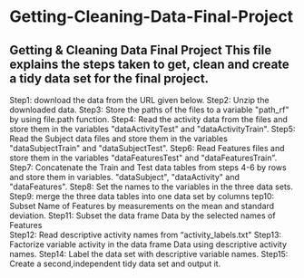 ﻿# Getting-Cleaning-Data-Final-Project
Getting &amp; Cleaning Data Final Project
This file explains the steps taken to get, clean and create a tidy data set for the final project.
---------------------------------------------------------------------------------------------------

Step1: 	download the data from the URL given below.
Step2: 	Unzip the downloaded data.
Step3:	Store the paths of the files to a variable "path_rf" by using file.path function.
Step4: 	Read the activity data from the files and store them in the variables "dataActivityTest" and "dataActivityTrain".
Step5: 	Read the Subject data files and store them in the variables "dataSubjectTrain" and "dataSubjectTest".
Step6: 	Read Features files and store them in the variables "dataFeaturesTest" and "dataFeaturesTrain".
Step7: 	Concatenate the Train and Test data tables  from steps 4-6 by rows and store them in variables.
		"dataSubject", "dataActivity" and "dataFeatures".
Step8: 	Set the names to the variables in the three data sets.
Step9: 	merge the three data tables into one data set by columns
tep10: 	Subset Name of Features by measurements on the mean and standard deviation.
Step11:	Subset the data frame Data by the selected names of Features	
Step12:	Read descriptive activity names from “activity_labels.txt"
Step13:	Factorize variable activity in the data frame Data using descriptive activity names.
Step14:	Label the data set with descriptive variable names.
Step15: Create a second,independent tidy data set and output it.
